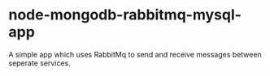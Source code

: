 # node-mongodb-rabbitmq-mysql-app

A simple app which uses RabbitMq to send and receive messages between seperate services.
